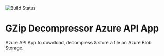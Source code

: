 ![Build Status](https://www.myget.org/BuildSource/Badge/tomkerkhove?identifier=6f8da83e-c00b-4603-a02a-a8200ba4a1f0)

# GZip Decompressor Azure API App

Azure API App to download, decompress &amp; store a file on Azure Blob Storage.
